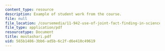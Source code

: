 ```yaml
---
content_type: resource
description: Example of student work from the course.
file: null
file_location: /coursemedia/11-942-use-of-joint-fact-finding-in-science-intensive-policy-disputes-part-ii-spring-2004/565b14863bb6ad5b6c2fd6e410c49619_mostashari.pdf
file_type: application/pdf
resourcetype: Document
title: mostashari.pdf
uid: 565b1486-3bb6-ad5b-6c2f-d6e410c49619
---
```

